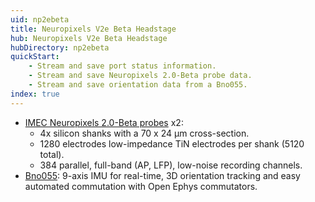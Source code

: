 ```yaml
---
uid: np2ebeta
title: Neuropixels V2e Beta Headstage
hub: Neuropixels V2e Beta Headstage
hubDirectory: np2ebeta
quickStart: 
    - Stream and save port status information.
    - Stream and save Neuropixels 2.0-Beta probe data.
    - Stream and save orientation data from a Bno055.
index: true
---
```


- [IMEC Neuropixels 2.0-Beta probes](xref:np2ebeta_np2beta) x2:
    - 4x silicon shanks with a 70 x 24 µm cross-section.
    - 1280 electrodes low-impedance TiN electrodes per shank (5120 total).
    - 384 parallel, full-band (AP, LFP), low-noise recording channels.
- [Bno055](xref:np2ebeta_bno055): 9-axis IMU for real-time, 3D orientation tracking and easy automated commutation with Open Ephys commutators.
